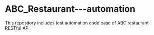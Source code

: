 # ABC_Restaurant---automation
This repository includes test automation code base of ABC restaurant RESTful API
